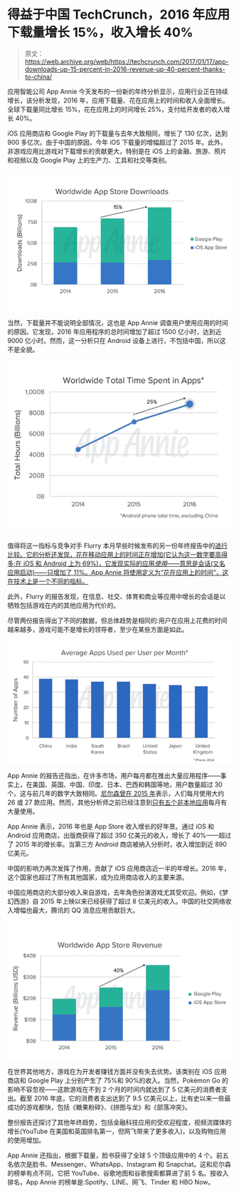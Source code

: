 # 得益于中国 TechCrunch，2016 年应用下载量增长 15%，收入增长 40%

> 原文：<https://web.archive.org/web/https://techcrunch.com/2017/01/17/app-downloads-up-15-percent-in-2016-revenue-up-40-percent-thanks-to-china/>

应用智能公司 App Annie 今天发布的一份新的年终分析显示，应用行业正在持续增长，该分析发现，2016 年，应用下载量、花在应用上的时间和收入全面增长。全球下载量同比增长 15%，花在应用上的时间增长 25%，支付给开发者的收入增长 40%。

iOS 应用商店和 Google Play 的下载量与去年大致相同，增长了 130 亿次，达到 900 多亿次。由于中国的原因，今年 iOS 下载量的增幅超过了 2015 年。此外，非游戏应用比游戏对下载增长的贡献更大，特别是在 iOS 上的金融、旅游、照片和视频以及 Google Play 上的生产力、工具和社交等类别。

![screen-shot-2017-01-17-at-10-01-44-am](img/0a12a5cfb8c6e6b65339023f933f7ae2.png)

当然，下载量并不能说明全部情况，这也是 App Annie 调查用户使用应用的时间的原因。它发现，2016 年应用程序的总时间增加了超过 1500 亿小时，达到近 9000 亿小时。然而，这一分析只在 Android 设备上进行，不包括中国，所以这不是全貌。

![screen-shot-2017-01-17-at-10-02-01-am](img/4aade3d2029bd4d8cfc82f589766271c.png)

值得将这一指标与竞争对手 Flurry 本月早些时候发布的另一份年终报告中的[进行比较。它的分析还发现，花在移动应用上的时间正在增加(它认为这一数字要高得多:在 iOS 和 Android 上为 69%)，它发现实际的应用*使用*——意思是会话(又名应用启动)——只增加了 11%。App Annie 将使用定义为“花在应用上的时间”，这在技术上是一个不同的指标。](https://web.archive.org/web/20230129230100/https://techcrunch.com/2017/01/12/the-mobile-app-gold-rush-may-be-over/)

此外，Flurry 的报告发现，在信息、社交、体育和商业等应用中增长的会话是以牺牲包括游戏在内的其他应用为代价的。

尽管两份报告得出了不同的数据，但总体趋势是相同的:用户在应用上花费的时间越来越多，游戏可能不是增长的领导者，至少在某些方面是如此。

![screen-shot-2017-01-17-at-10-03-00-am](img/25f902df57e508f0b513c273f696f300.png)

App Annie 的报告还指出，在许多市场，用户每月都在推出大量应用程序——事实上，在美国、英国、中国、印度、日本、巴西和韩国等地，用户数量超过 30 个。这与前几年的数字大致相同。[尼尔森曾在 2015 年](https://web.archive.org/web/20230129230100/https://techcrunch.com/2015/06/11/time-spent-in-apps-up-63-percent-over-past-two-years-but-apps-used-monthly-shows-little-change/)表示，人们每月使用大约 26 或 27 款应用。然而，其他分析师之前已经注意到[只有五个非本地应用](https://web.archive.org/web/20230129230100/https://techcrunch.com/2015/06/22/consumers-spend-85-of-time-on-smartphones-in-apps-but-only-5-apps-see-heavy-use/)每月有大量使用。

App Annie 表示，2016 年也是 App Store 收入增长的好年景。通过 iOS 和 Android 应用商店，出版商获得了超过 350 亿美元的收入，增长了 40%——超过了 2015 年的增长率。当第三方 Android 商店被纳入分析时，收入增加到近 890 亿美元。

中国的影响力再次发挥了作用，贡献了 iOS 应用商店近一半的年增长。2016 年，这个国家也超过了所有其他国家，成为应用商店收入的主要来源。

中国应用商店的大部分收入来自游戏，去年角色扮演游戏尤其受欢迎。例如，《梦幻西游》自 2015 年上映以来已经获得了超过 8 亿美元的收入。中国的社交网络收入增幅也最大，腾讯的 QQ 消息应用贡献巨大。

![screen-shot-2017-01-17-at-10-03-33-am](img/bc59abb0e26ee20bf1ec4e3fff506ff1.png)

在世界其他地方，游戏在为开发者赚钱方面并没有失去优势。该类别在 iOS 应用商店和 Google Play 上分别产生了 75%和 90%的收入。当然，Pokémon Go 的影响不容忽视——这款游戏在不到 2 个月的时间内就达到了 5 亿美元的消费者支出。截至 2016 年底，它的消费者支出达到了 9.5 亿美元以上，比有史以来一些最成功的游戏都快，包括《糖果粉碎》、《拼图与龙》和《部落冲突》。

整份报告还探讨了其他年终趋势，包括金融科技应用的受欢迎程度，视频流媒体的增长(YouTube 在美国和英国排名第一，但网飞带来了更多收入)，以及购物应用的使用增加。

App Annie 还指出，根据下载量，脸书获得了全球 5 个顶级应用中的 4 个。前五名依次是脸书、Messenger、WhatsApp、Instagram 和 Snapchat。这和尼尔森的榜单有点不同，它把 YouTube、谷歌地图和谷歌搜索都算进了前 5 名。按收入排名，App Annie 的榜单是:Spotify、LINE、网飞、Tinder 和 HBO Now。